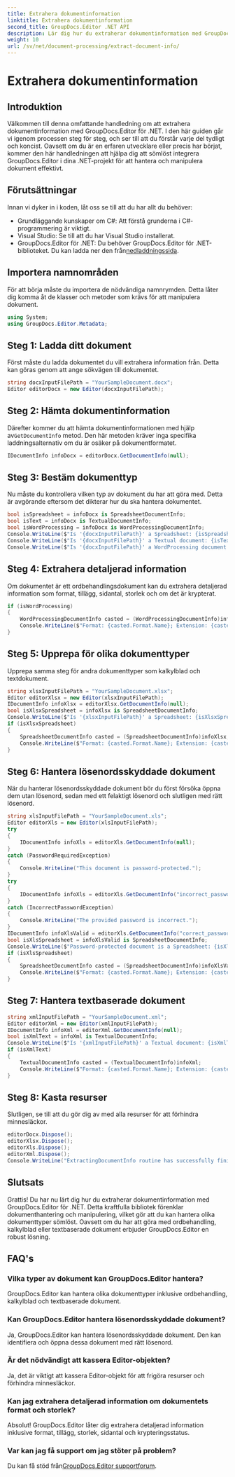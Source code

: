 ```yaml
---
title: Extrahera dokumentinformation
linktitle: Extrahera dokumentinformation
second_title: GroupDocs.Editor .NET API
description: Lär dig hur du extraherar dokumentinformation med GroupDocs.Editor för .NET med vår detaljerade, steg-för-steg handledning. Perfekt för att hantera olika dokumenttyper.
weight: 10
url: /sv/net/document-processing/extract-document-info/
---
```


# Extrahera dokumentinformation

## Introduktion
Välkommen till denna omfattande handledning om att extrahera dokumentinformation med GroupDocs.Editor för .NET. I den här guiden går vi igenom processen steg för steg, och ser till att du förstår varje del tydligt och koncist. Oavsett om du är en erfaren utvecklare eller precis har börjat, kommer den här handledningen att hjälpa dig att sömlöst integrera GroupDocs.Editor i dina .NET-projekt för att hantera och manipulera dokument effektivt.
## Förutsättningar
Innan vi dyker in i koden, låt oss se till att du har allt du behöver:
- Grundläggande kunskaper om C#: Att förstå grunderna i C#-programmering är viktigt.
- Visual Studio: Se till att du har Visual Studio installerat.
-  GroupDocs.Editor för .NET: Du behöver GroupDocs.Editor för .NET-biblioteket. Du kan ladda ner den från[nedladdningssida](https://releases.groupdocs.com/editor/net/).
## Importera namnområden
För att börja måste du importera de nödvändiga namnrymden. Detta låter dig komma åt de klasser och metoder som krävs för att manipulera dokument.
```csharp
using System;
using GroupDocs.Editor.Metadata;
```
## Steg 1: Ladda ditt dokument
Först måste du ladda dokumentet du vill extrahera information från. Detta kan göras genom att ange sökvägen till dokumentet.
```csharp
string docxInputFilePath = "YourSampleDocument.docx";
Editor editorDocx = new Editor(docxInputFilePath);
```
## Steg 2: Hämta dokumentinformation
 Därefter kommer du att hämta dokumentinformationen med hjälp av`GetDocumentInfo` metod. Den här metoden kräver inga specifika laddningsalternativ om du är osäker på dokumentformatet.
```csharp
IDocumentInfo infoDocx = editorDocx.GetDocumentInfo(null);
```
## Steg 3: Bestäm dokumenttyp
Nu måste du kontrollera vilken typ av dokument du har att göra med. Detta är avgörande eftersom det dikterar hur du ska hantera dokumentet.
```csharp
bool isSpreadsheet = infoDocx is SpreadsheetDocumentInfo;
bool isText = infoDocx is TextualDocumentInfo;
bool isWordProcessing = infoDocx is WordProcessingDocumentInfo;
Console.WriteLine($"Is '{docxInputFilePath}' a Spreadsheet: {isSpreadsheet}");
Console.WriteLine($"Is '{docxInputFilePath}' a Textual document: {isText}");
Console.WriteLine($"Is '{docxInputFilePath}' a WordProcessing document: {isWordProcessing}");
```
## Steg 4: Extrahera detaljerad information
Om dokumentet är ett ordbehandlingsdokument kan du extrahera detaljerad information som format, tillägg, sidantal, storlek och om det är krypterat.
```csharp
if (isWordProcessing)
{
    WordProcessingDocumentInfo casted = (WordProcessingDocumentInfo)infoDocx;
    Console.WriteLine($"Format: {casted.Format.Name}; Extension: {casted.Format.Extension}; Page count: {casted.PageCount}; Size: {casted.Size} bytes; Is encrypted: {casted.IsEncrypted}");
}
```
## Steg 5: Upprepa för olika dokumenttyper
Upprepa samma steg för andra dokumenttyper som kalkylblad och textdokument.
```csharp
string xlsxInputFilePath = "YourSampleDocument.xlsx";
Editor editorXlsx = new Editor(xlsxInputFilePath);
IDocumentInfo infoXlsx = editorXlsx.GetDocumentInfo(null);
bool isXlsxSpreadsheet = infoXlsx is SpreadsheetDocumentInfo;
Console.WriteLine($"Is '{xlsxInputFilePath}' a Spreadsheet: {isXlsxSpreadsheet}");
if (isXlsxSpreadsheet)
{
    SpreadsheetDocumentInfo casted = (SpreadsheetDocumentInfo)infoXlsx;
    Console.WriteLine($"Format: {casted.Format.Name}; Extension: {casted.Format.Extension}; Tabs count: {casted.PageCount}; Size: {casted.Size} bytes; Is encrypted: {casted.IsEncrypted}");
}
```
## Steg 6: Hantera lösenordsskyddade dokument
När du hanterar lösenordsskyddade dokument bör du först försöka öppna dem utan lösenord, sedan med ett felaktigt lösenord och slutligen med rätt lösenord.
```csharp
string xlsInputFilePath = "YourSampleDocument.xls";
Editor editorXls = new Editor(xlsInputFilePath);
try
{
    IDocumentInfo infoXls = editorXls.GetDocumentInfo(null);
}
catch (PasswordRequiredException)
{
    Console.WriteLine("This document is password-protected.");
}
try
{
    IDocumentInfo infoXls = editorXls.GetDocumentInfo("incorrect_password");
}
catch (IncorrectPasswordException)
{
    Console.WriteLine("The provided password is incorrect.");
}
IDocumentInfo infoXlsValid = editorXls.GetDocumentInfo("correct_password");
bool isXlsSpreadsheet = infoXlsValid is SpreadsheetDocumentInfo;
Console.WriteLine($"Password-protected document is a Spreadsheet: {isXlsSpreadsheet}");
if (isXlsSpreadsheet)
{
    SpreadsheetDocumentInfo casted = (SpreadsheetDocumentInfo)infoXlsValid;
    Console.WriteLine($"Format: {casted.Format.Name}; Extension: {casted.Format.Extension}; Tabs count: {casted.PageCount}; Size: {casted.Size} bytes; Is encrypted: {casted.IsEncrypted}");
}
```
## Steg 7: Hantera textbaserade dokument
```csharp
string xmlInputFilePath = "YourSampleDocument.xml";
Editor editorXml = new Editor(xmlInputFilePath);
IDocumentInfo infoXml = editorXml.GetDocumentInfo(null);
bool isXmlText = infoXml is TextualDocumentInfo;
Console.WriteLine($"Is '{xmlInputFilePath}' a Textual document: {isXmlText}");
if (isXmlText)
{
    TextualDocumentInfo casted = (TextualDocumentInfo)infoXml;
    Console.WriteLine($"Format: {casted.Format.Name}; Extension: {casted.Format.Extension}; Encoding: {casted.Encoding}; Size: {casted.Size} bytes");
}
```
## Steg 8: Kasta resurser
Slutligen, se till att du gör dig av med alla resurser för att förhindra minnesläckor.
```csharp
editorDocx.Dispose();
editorXlsx.Dispose();
editorXls.Dispose();
editorXml.Dispose();
Console.WriteLine("ExtractingDocumentInfo routine has successfully finished");
```
## Slutsats
Grattis! Du har nu lärt dig hur du extraherar dokumentinformation med GroupDocs.Editor för .NET. Detta kraftfulla bibliotek förenklar dokumenthantering och manipulering, vilket gör att du kan hantera olika dokumenttyper sömlöst. Oavsett om du har att göra med ordbehandling, kalkylblad eller textbaserade dokument erbjuder GroupDocs.Editor en robust lösning.
## FAQ's
### Vilka typer av dokument kan GroupDocs.Editor hantera?
GroupDocs.Editor kan hantera olika dokumenttyper inklusive ordbehandling, kalkylblad och textbaserade dokument.
### Kan GroupDocs.Editor hantera lösenordsskyddade dokument?
Ja, GroupDocs.Editor kan hantera lösenordsskyddade dokument. Den kan identifiera och öppna dessa dokument med rätt lösenord.
### Är det nödvändigt att kassera Editor-objekten?
Ja, det är viktigt att kassera Editor-objekt för att frigöra resurser och förhindra minnesläckor.
### Kan jag extrahera detaljerad information om dokumentets format och storlek?
Absolut! GroupDocs.Editor låter dig extrahera detaljerad information inklusive format, tillägg, storlek, sidantal och krypteringsstatus.
### Var kan jag få support om jag stöter på problem?
 Du kan få stöd från[GroupDocs.Editor supportforum](https://forum.groupdocs.com/c/editor/20).